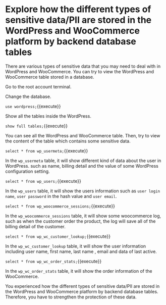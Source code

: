 # Explore how the different types of sensitive data/PII are stored in the WordPress and WooCommerce platform by backend database tables

There are various types of sensitive data that you may need to deal with in WordPress and WooCommerce. You can try to view the WordPress and WooCommerce table stored in a database.


Go to the root account terminal.

Change the database.

`use wordpress;`{{execute}}

Show all the tables inside the WordPress.

`show full tables;`{{execute}}

You can see all the WordPress and WooCommerce table.
Then, try to view the content of the table which contains some sensitive data.

`select * from wp_usermeta;`{{execute}}

In the `wp_usermeta` table, it will show different kind of data about the user in WordPress. such as name, billing detail and the value of some WordPress configuration setting.

`select * from wp_users;`{{execute}}

In the `wp_users` table, it will show the users information such as `user login name`, `user password` in the hash value and `user email`.

`select * from wp_woocommerce_sessions;`{{execute}}

In the `wp_woocommerce_sessions` table, it will show some woocommerce log, such as when the customer order the product, the log will save all of the billing detail of the customer.

`select * from wp_wc_customer_lookup;`{{execute}}

In the `wp_wc_customer_lookup` table, it will show the user information including user name, first name, last name , email and data of last active.

`select * from wp_wc_order_stats;`{{execute}}

In the `wp_wc_order_stats` table, it will show the order information of the WooCommerce.

You experienced how the different types of sensitive data/PII are stored in the WordPress and WooCommerce platform by backend database tables. Therefore, you have to strengthen the protection of these data.
